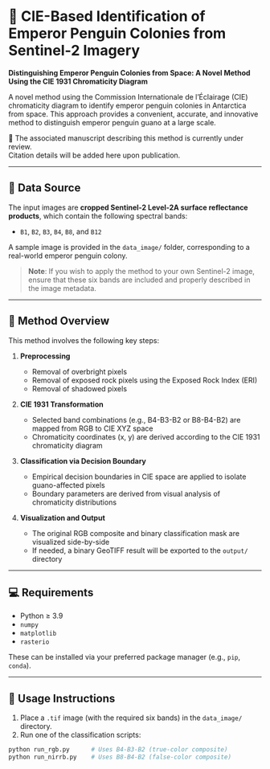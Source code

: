 # 🐧 CIE-Based Identification of Emperor Penguin Colonies from Sentinel-2 Imagery

**Distinguishing Emperor Penguin Colonies from Space: A Novel Method Using the CIE 1931 Chromaticity Diagram**

A novel method using the Commission Internationale de l’Éclairage (CIE) chromaticity diagram to identify emperor penguin colonies in Antarctica from space. This approach provides a convenient, accurate, and innovative method to distinguish emperor penguin guano at a large scale.


📄 The associated manuscript describing this method is currently under review.  
Citation details will be added here upon publication.

---

## 📡 Data Source

The input images are **cropped Sentinel-2 Level-2A surface reflectance products**, which contain the following spectral bands:

- `B1`, `B2`, `B3`, `B4`, `B8`, and `B12`

A sample image is provided in the `data_image/` folder, corresponding to a real-world emperor penguin colony.

> **Note**: If you wish to apply the method to your own Sentinel-2 image, ensure that these six bands are included and properly described in the image metadata.

---

## 🧠 Method Overview

This method involves the following key steps:

1. **Preprocessing**
   - Removal of overbright pixels
   - Removal of exposed rock pixels using the Exposed Rock Index (ERI)
   - Removal of shadowed pixels

2. **CIE 1931 Transformation**
   - Selected band combinations (e.g., B4-B3-B2 or B8-B4-B2) are mapped from RGB to CIE XYZ space
   - Chromaticity coordinates (x, y) are derived according to the CIE 1931 chromaticity diagram

3. **Classification via Decision Boundary**
   - Empirical decision boundaries in CIE space are applied to isolate guano-affected pixels
   - Boundary parameters are derived from visual analysis of chromaticity distributions

4. **Visualization and Output**
   - The original RGB composite and binary classification mask are visualized side-by-side
   - If needed, a binary GeoTIFF result will be exported to the `output/` directory

---

## 💻 Requirements

- Python ≥ 3.9
- `numpy`
- `matplotlib`
- `rasterio`

These can be installed via your preferred package manager (e.g., `pip`, `conda`).

---

## 🚀 Usage Instructions

1. Place a `.tif` image (with the required six bands) in the `data_image/` directory.
2. Run one of the classification scripts:

```bash
python run_rgb.py      # Uses B4-B3-B2 (true-color composite)
python run_nirrb.py    # Uses B8-B4-B2 (false-color composite)
